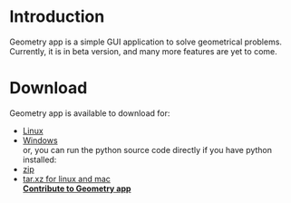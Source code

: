 # Introduction
Geometry app is a simple GUI application to solve geometrical problems. Currently, it is in beta version, and many more features are yet to come.
# Download
Geometry app is available to download for:  
 - [Linux](https://raw.githubusercontent.com/Jothin-kumar/Geometry-app/master/Downloads/geometry_1.0.0-1_arm64.deb)  
 - [Windows](https://raw.githubusercontent.com/Jothin-kumar/Geometry-app/master/Downloads/geometry-app-for-windows.exe)    
or, you can run the python source code directly if you have python installed:  
 - [zip](https://raw.githubusercontent.com/Jothin-kumar/Geometry-app/master/Downloads/source-code-zip-file.zip)  
 - [tar.xz for linux and mac](https://raw.githubusercontent.com/Jothin-kumar/Geometry-app/master/Downloads/source-code-tar.xz.tar.xz)    
**[Contribute to Geometry app](https://github.com/Jothin-kumar/Geometry-app/blob/master/CONTRIBUTING.md)**